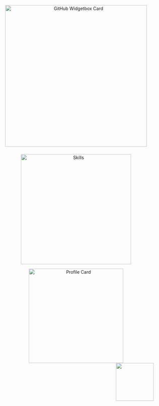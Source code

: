 <div align="center">
  <a href="https://discord.com/users/584018884500258829" title="GitHub Profile">
      <img 
        src="https://github-widgetbox.vercel.app/api/profile?username=aac8&theme=darkmode&data=followers,repositories,stars,commits" 
        alt="GitHub Widgetbox Card" 
        style="width: 450px;
      ">
  </a>
  <br>

  
  <img 
    src="https://skillicons.dev/icons?i=html,css,js,ts,cs,cpp" 
    alt="Skills" 
    style="margin-top: 10px; width: 350px;
  ">
</div>

<div align="center">
  <img src="https://cardsantos.vercel.app/" width="300" alt="Profile Card">
</div>

<p align="right" style="margin: 0; padding: 0;">
  <img 
    src="https://visitcount.itsvg.in/api?id=aac8&icon=0&color=6" 
    width="120px" 
    style="vertical-align: middle; margin-right: 5px;
  ">
</p>
